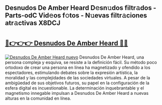 ## Desnudos De Amber Heard D𝚎sn𝚞dos filtr𝚊dos - Parts-odC Vid𝚎os f𝚘tos - N𝚞evas filtr𝚊ciones atr𝚊ctivas X8DCJ

# <h2><a href="http://mb6z12y.tromn.icu/?c=Desnudos+De+Amber+Heard">🔗👉👉👉 Desnudos De Amber Heard 🔗🔗</a></h2>

[![Desnudos De Amber Heard nuevo](https://i.imgur.com/pEAQMta.gif)](http://mb6z12y.tromn.icu/?c=Desnudos+De+Amber+Heard)
Desnudos De Amber Heard, una persona compleja y esquiva, se resiste a la definición fácil. Su método poco ortodoxo de crear una persona en línea ha magnetizado y ofendido a los espectadores, estimulando debates sobre la expresión artística, la moralidad y las complejidades de las sociedades virtuales. A pesar de la ambigüedad de sus objetivos futuros, su papel en la configuración de la esfera digital es incuestionable. La determinación inquebrantable y el magnetismo innegable impulsan a Desnudos De Amber Heard a nuevas alturas en la comunidad en línea.
